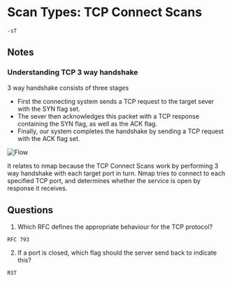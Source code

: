 # Scan Types: TCP Connect Scans

`-sT`

## Notes

### Understanding TCP 3 way handshake

3 way handshake consists of three stages

-   First the connecting system sends a TCP request to the target sever with the SYN flag set.
-   The sever then acknowledges this packet with a TCP response containing the SYN flag, as well as the ACK flag.
-   Finally, our system completes the handshake by sending a TCP request with the ACK flag set.

![Flow](https://muirlandoracle.co.uk/wp-content/uploads/2020/03/image-2.png)

It relates to nmap because the TCP Connect Scans work by performing 3 way handshake with each target port in turn. Nmap tries to connect to each specified TCP port, and determines whether the service is open by response it receives.

## Questions

1. Which RFC defines the appropriate behaviour for the TCP protocol?

```
RFC 793
```

2. If a port is closed, which flag should the server send back to indicate this?

```
RST
```
